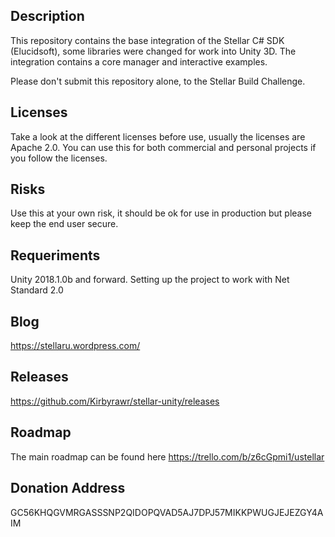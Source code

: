 Description
---------------
This repository contains the base integration of the Stellar C# SDK (Elucidsoft), some libraries were changed for work into Unity 3D.
The integration contains a core manager and interactive examples.

Please don't submit this repository alone, to the Stellar Build Challenge.

Licenses
---------------
Take a look at the different licenses before use, usually the licenses are Apache 2.0.
You can use this for both commercial and personal projects if you follow the licenses.

Risks
---------------
Use this at your own risk, it should be ok for use in production but please keep the end user secure.

Requeriments
---------------
Unity 2018.1.0b and forward.
Setting up the project to work with Net Standard 2.0

Blog
--------------
https://stellaru.wordpress.com/

Releases
--------------
https://github.com/Kirbyrawr/stellar-unity/releases

Roadmap
--------------
The main roadmap can be found here
https://trello.com/b/z6cGpmi1/ustellar

Donation Address
--------------
GC56KHQGVMRGASSSNP2QIDOPQVAD5AJ7DPJ57MIKKPWUGJEJEZGY4AIM
